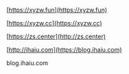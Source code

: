 
[https://xyzw.fun](https://xyzw.fun)


[https://xyzw.cc](https://xyzw.cc)

[https://zs.center](http://zs.center)

[http://ihaiu.com](https://blog.ihaiu.com)




blog.ihaiu.com
